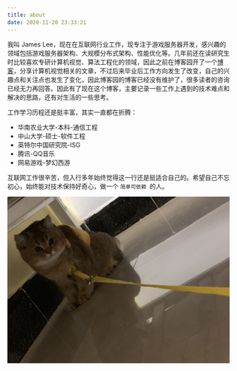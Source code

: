 ```yaml
---
title: about
date: 2020-11-20 23:33:21 
---
```


我叫 James Lee，现在在互联网行业工作，现专注于游戏服务器开发，感兴趣的领域包括游戏服务器架构、大规模分布式架构、性能优化等。几年前还在读研究生时比较喜欢专研计算机视觉、算法工程化的领域，因此之前在博客园开了一个[博客](https://www.cnblogs.com/skyfsm/)，分享计算机视觉相关的文章，不过后来毕业后工作方向发生了改变，自己的兴趣点和关注点也发生了变化，因此博客园的博客已经没有维护了，很多读者的咨询已经无力再回答。因此有了现在这个博客，主要记录一些工作上遇到的技术难点和解决的思路，还有对生活的一些思考。



工作学习历程还是挺丰富，其实一直都在折腾：

- 华南农业大学-本科-通信工程
- 中山大学-硕士-软件工程
- 英特尔中国研究院-ISG
- 腾讯-QQ音乐
- 网易游戏-梦幻西游



互联网工作很辛苦，但入行多年始终觉得这一行还是挺适合自己的。希望自己不忘初心，始终能对技术保持好奇心，做一个 `简单可依赖 `的人。



![img](../img/profile.pic)